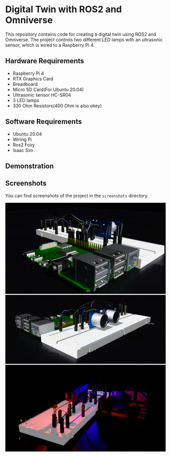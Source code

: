 # Digital Twin with ROS2 and Omniverse

This repository contains code for creating a digital twin using ROS2 and Omniverse. The project controls two different LED lamps with an ultrasonic sensor, which is wired to a Raspberry Pi 4.

## Hardware Requirements

- Raspberry Pi 4
- RTX Graphics Card
- Breadboard
- Micro SD Card(For Ubuntu 20.04)
- Ultrasonic sensor HC-SR04 
- 3 LED lamps 
- 330 Ohm Resistors(400 Ohm is also okey)

## Software Requirements
- Ubuntu 20.04
- Wiring Pi
- Ros2 Foxy
- Isaac Sim

## Demonstration

## Screenshots
You can find screenshots of the project in the `screenshots` directory.

![Alt text](Screenshots/Front.png)
![Alt text](Screenshots/Left.png)
![Alt text](Screenshots/Night.png)
